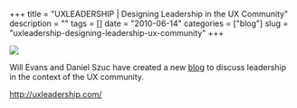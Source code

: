 +++
title = "UXLEADERSHIP | Designing Leadership in the UX Community"
description = ""
tags = []
date = "2010-06-14"
categories = ["blog"]
slug = "uxleadership-designing-leadership-ux-community"
+++



  <div class="notebook-screenshot"><a href="http://uxleadership.com/"><img src="//konigi.com/media/bluga/wt4c167f1d181e3_large.jpg"/></a></div><p>Will Evans and Daniel Szuc have created a new <a href="http://uxleadership.com/">blog</a> to discuss leadership in the context of the UX community.</p>

    
  <a href="http://uxleadership.com/">http://uxleadership.com/</a>
